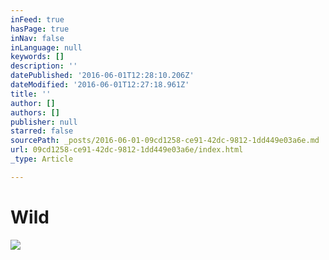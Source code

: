 ```yaml
---
inFeed: true
hasPage: true
inNav: false
inLanguage: null
keywords: []
description: ''
datePublished: '2016-06-01T12:28:10.206Z'
dateModified: '2016-06-01T12:27:18.961Z'
title: ''
author: []
authors: []
publisher: null
starred: false
sourcePath: _posts/2016-06-01-09cd1258-ce91-42dc-9812-1dd449e03a6e.md
url: 09cd1258-ce91-42dc-9812-1dd449e03a6e/index.html
_type: Article

---
```

# Wild
![](https://the-grid-user-content.s3-us-west-2.amazonaws.com/dffd9f62-e841-4842-b00e-9d25809279bc.jpg)